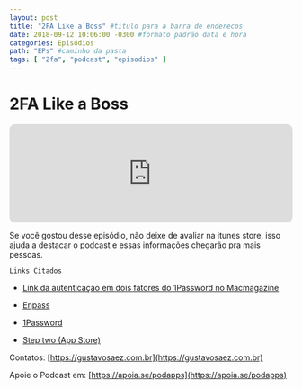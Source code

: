 ```yaml
---
layout: post
title: "2FA Like a Boss" #titulo para a barra de enderecos
date: 2018-09-12 10:06:00 -0300 #formato padrão data e hora
categories: Episódios
path: "EPs" #caminho da pasta
tags: [ "2fa", "podcast", "episodios" ]
---
```


# 2FA Like a Boss

<iframe allow="autoplay *; encrypted-media *; fullscreen *; clipboard-write" frameborder="0" height="175" style="width:100%;max-width:660px;overflow:hidden;border-radius:10px;" sandbox="allow-forms allow-popups allow-same-origin allow-scripts allow-storage-access-by-user-activation allow-top-navigation-by-user-activation" src="https://embed.podcasts.apple.com/us/podcast/podapps/id1434188907?i=1000419054555&theme=auto"></iframe>

Se você gostou desse episódio, não deixe de avaliar na itunes store, isso ajuda a destacar o podcast e essas informações chegarão pra mais pessoas.

```Links Citados```

- [Link da autenticação em dois fatores do 1Password no Macmagazine](https://macmagazine.com.br/2018/05/23/video-usando-autenticacao-de-dois-fatores-com-o-app-1password/)

- [Enpass](https://enpass.io)

- [1Password](http://1password.com)

- [Step two (App Store)](http://itunes.apple.com/br/app/step-two/id1291130842)

Contatos: [https://gustavosaez.com.br](https://gustavosaez.com.br)

Apoie o Podcast em: [https://apoia.se/podapps](https://apoia.se/podapps)

